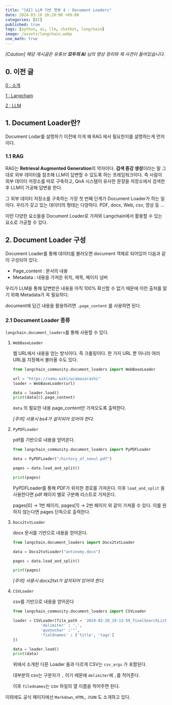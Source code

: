 ```yaml
---
title: "[AI] LLM 기반 챗봇 4 : Document Loaders"
date: 2024-03-18 20:29:00 +09:00
categories: [AI]
published: true
tags: [python, ai, llm, chatbot, langchain]
image: /assets/langchain.webp
use_math: true
---
```


*[Caution] 해당 게시글은 유튜브 **모두의 AI** 님의 영상 정리와 제 사견이 들어있습니다.*

## 0. 이전 글

[0 : 소개](https://astro-yu.github.io/posts/LLM-Chatbot1/)

[1 : Langchain](https://astro-yu.github.io/posts/LLM-Chatbot2/)

[2 : LLM](https://astro-yu.github.io/posts/LLM-Chatbot3/)

## 1. Document Loader란?

Document Lodar를 설명하기 이전에 이게 왜 RAG 에서 필요한지를 설명하는게 먼저이다.

### 1.1 RAG

RAG는 **Retrieval Augmented Generation**의 약자이다. **검색 증강 생성**이라는 말 그대로 외부 데이터를 참조해 LLM이 답변할 수 있도록 하는 프레임워크이다. 즉 사람이 외부 데이터 저장소를 따로 구축하고, QnA 시스템이 유사한 문장을 저장소에서 검색한 후 LLM이 가공해 답변을 한다.

그 외부 데이터 저장소를 구축하는 가장 첫 번째 단계가 Document Loader가 하는 일이다. 우리가 갖고 있는 데이터의 형태는 다양하다. PDF, docx, Web, csv, 영상 등 …

이런 다양한 요소들을 Document Loader로 가져와 Langchain에서 활용할 수 있는 요소로 가공할 수 있다.

## 2. Document Loader 구성

Document Loader를 통해 데이터를 불러오면 document 객체로 되어있어 다음과 같이 구성되어 있다.

- Page_content : 문서의 내용
- Metadata : 내용을 가져온 위치, 제목, 페이지 넘버

우리가 LLM을 통해 답변받은 내용을 아직 100% 확신할 수 없기 때문에 이런 출처를 알기 위해 Metadata가 꼭 필요하다.

document에 담긴 내용을 활용하려면 `.page_content` 를 사용하면 된다.

### 2.1 Document Loader 종류

`langchain.document_loaders`를 통해 사용할 수 있다.

1. `WebBaseLoader`
    
    웹 URL에서 내용을 얻는 방식이다. 즉 크롤링이다. 한 가지 URL 뿐 아니라 여러 URL을 지정해서 불러올 수도 있다.
    
    ```python
    from langchain_community.document_loaders import WebBaseLoader
    
    url = "https://namu.wiki/w/amazarashi"
    loader = WebBaseLoader(url)
    
    data = loader.load()
    print(data[0].page_content)
    ```
    
    `data` 의 필요한 내용 page_content만 가져오도록 출력한다.
    
    *[주의] 사용시 bs4가 설치되어 있어야 한다.*
    
2. `PyPDFLoader`
    
    pdf를 기반으로 내용을 얻어온다.
    
    ```python
    from langchain_community.document_loaders import PyPDFLoader
    
    data = PyPDFLoader("/history_of_seoul.pdf")
    
    pages = data.load_and_split()
    
    print(pages)
    ```
    
    PyPDFLoader를 통해 PDF가 위치한 경로를 가져온다. 이후 `load_and_split` 을 사용한다면 pdf 페이지 별로 구분해 리스트로 가져온다.
    
    pages[0] → 1번 페이지, pages[1] → 2번 페이지 와 같이 가져올 수 있다. 이를 원하지 않는다면 pages 단독으로 출력한다.
    
3. `Docx2txtLoader` 
    
    docx 문서를 기반으로 내용을 얻어온다.
    
    ```python
    from langchain.document_loaders import Docx2txtLoader
    
    data = Docx2txtLoader("antinomy.docx")
    
    pages = data.load_and_split()
    
    print(pages)
    ```
    
    *[주의] 사용시 docx2txt가 설치되어 있어야 한다.*
    
4. `CSVLoader`
    
    csv를 기반으로 내용을 얻어온다
    
    ```python
    from langchain_community.document_loaders import CSVLoader
    
    loader = CSVLoader(file_path = '2024-02-20_19-13-59_finalSearchList.csv', csv_args={
                'delimiter' : ',',
                'quotechar' :'"',
                'fieldnames' : ['title', 'tags']
    })
    
    data = loader.load()
    print(data)
    ```
    
    위에서 소개한 다른 Loader 들과 다르게 CSV는 `csv_args` 가 포함된다.
    
    대부분의 csv는 구분자가 `,` 이기 때문에 `delimiter`에 `,`를 적어준다.
    
    이후 `filednames`는 csv 파일의 열 이름을 적어주면 된다.
    

이외에도 공식 페이지에선 `Markdown`, `HTML`, `JSON` 도 소개하고 있다.